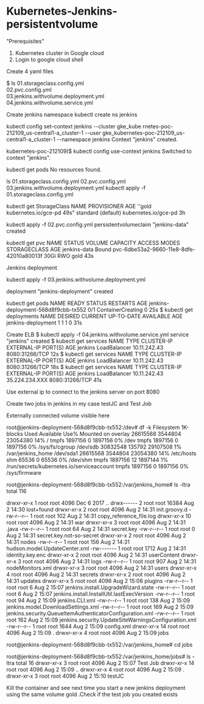 # Kubernetes-Jenkins-persistentvolume


"Prerequisites"
1) Kubernetes cluster in Google cloud
2) Login to google cloud shell


Create 4 yaml files

$ ls
01.storageclass.config.yml  
02.pvc.config.yml  
03.jenkins.withvolume.deployment.yml  
04.jenkins.withvolume.service.yml



Create jenkins namespace
kubectl create ns jenkins

kubectl config set-context jenkins --cluster gke_kube
rnetes-poc-212109_us-central1-a_cluster-1 --user gke_kubernetes-poc-212109_us-central1-a_cluster-1 --namespace jenkins
Context "jenkins" created.

kubernetes-poc-212109)$ kubectl config use-context jenkins
Switched to context "jenkins".

kubectl get pods
No resources found.

 ls
01.storageclass.config.yml  02.pvc.config.yml  03.jenkins.withvolume.deployment.yml
kubectl apply -f 01.storageclass.config.yml

kubectl get StorageClass
NAME                 PROVISIONER            AGE
''gold                 kubernetes.io/gce-pd   49s"
standard (default)   kubernetes.io/gce-pd   3h

kubectl apply -f 02.pvc.config.yml
persistentvolumeclaim "jenkins-data" created

 kubectl get pvc
NAME           STATUS    VOLUME                                     CAPACITY   ACCESS MODES   STORAGECLASS   AGE
jenkins-data   Bound     pvc-6dbe53a2-9660-11e8-8dfe-42010a80013f   30Gi       RWO            gold           43s


Jenkins deployment

 kubectl apply -f 03.jenkins.withvolume.deployment.yml
 
deployment "jenkins-deployment" created


kubectl get pods
NAME                                  READY     STATUS              RESTARTS   AGE
jenkins-deployment-568d8f9cbb-tx552   0/1       ContainerCreating   0          25s
$ kubectl get deployments
NAME                 DESIRED   CURRENT   UP-TO-DATE   AVAILABLE   AGE
jenkins-deployment   1         1         1            0           31s



Create ELB
$ kubectl apply -f 04.jenkins.withvolume.service.yml
service "jenkins" created
$ kubectl get services
NAME      TYPE           CLUSTER-IP     EXTERNAL-IP   PORT(S)          AGE
jenkins   LoadBalancer   10.11.242.43   <pending>     8080:31266/TCP   12s
$ kubectl get services
NAME      TYPE           CLUSTER-IP     EXTERNAL-IP   PORT(S)          AGE
jenkins   LoadBalancer   10.11.242.43   <pending>     8080:31266/TCP   18s
$ kubectl get services
NAME      TYPE           CLUSTER-IP     EXTERNAL-IP      PORT(S)          AGE
jenkins   LoadBalancer   10.11.242.43   35.224.234.XXX   8080:31266/TCP   41s

Use external ip to connect to the jenkins server on port 8080

Create two jobs in jenkins in my case testJC and Test Job

Externally connected volume visible here


root@jenkins-deployment-568d8f9cbb-tx552:/dev# df -k
Filesystem     1K-blocks    Used Available Use% Mounted on
overlay         26615568 3544804  23054380  14% /
tmpfs            1897156       0   1897156   0% /dev
tmpfs            1897156       0   1897156   0% /sys/fs/cgroup
/dev/sdb        30832548  135792  29107508   1% /var/jenkins_home
/dev/sda1       26615568 3544804  23054380  14% /etc/hosts
shm                65536       0     65536   0% /dev/shm
tmpfs            1897156      12   1897144   1% /run/secrets/kubernetes.io/serviceaccount
tmpfs            1897156       0   1897156   0% /sys/firmware


root@jenkins-deployment-568d8f9cbb-tx552:/var/jenkins_home# ls -ltra
total 116

drwxr-xr-x  1 root root  4096 Dec  6  2017 ..
drwx------  2 root root 16384 Aug  2 14:30 lost+found
drwxr-xr-x  2 root root  4096 Aug  2 14:31 init.groovy.d
-rw-r--r--  1 root root   102 Aug  2 14:31 copy_reference_file.log
drwxr-xr-x 10 root root  4096 Aug  2 14:31 war
drwxr-xr-x  3 root root  4096 Aug  2 14:31 .java
-rw-r--r--  1 root root    64 Aug  2 14:31 secret.key
-rw-r--r--  1 root root     0 Aug  2 14:31 secret.key.not-so-secret
drwxr-xr-x  2 root root  4096 Aug  2 14:31 nodes
-rw-r--r--  1 root root   156 Aug  2 14:31 hudson.model.UpdateCenter.xml
-rw-------  1 root root  1712 Aug  2 14:31 identity.key.enc
drwxr-xr-x  2 root root  4096 Aug  2 14:31 userContent
drwxr-xr-x  3 root root  4096 Aug  2 14:31 logs
-rw-r--r--  1 root root   907 Aug  2 14:31 nodeMonitors.xml
drwxr-xr-x  3 root root  4096 Aug  2 14:31 users
drwxr-xr-x  4 root root  4096 Aug  2 14:31 secrets
drwxr-xr-x  2 root root  4096 Aug  2 14:31 updates
drwxr-xr-x  5 root root  4096 Aug  2 15:06 plugins
-rw-r--r--  1 root root     6 Aug  2 15:07 jenkins.install.UpgradeWizard.state
-rw-r--r--  1 root root     6 Aug  2 15:07 jenkins.install.InstallUtil.lastExecVersion
-rw-r--r--  1 root root    94 Aug  2 15:09 jenkins.CLI.xml
-rw-r--r--  1 root root   138 Aug  2 15:09 jenkins.model.DownloadSettings.xml
-rw-r--r--  1 root root   169 Aug  2 15:09 jenkins.security.QueueItemAuthenticatorConfiguration.xml
-rw-r--r--  1 root root   162 Aug  2 15:09 jenkins.security.UpdateSiteWarningsConfiguration.xml
-rw-r--r--  1 root root  1644 Aug  2 15:09 config.xml
drwxr-xr-x 14 root root  4096 Aug  2 15:09 .
drwxr-xr-x  4 root root  4096 Aug  2 15:09 jobs

root@jenkins-deployment-568d8f9cbb-tx552:/var/jenkins_home# cd jobs

root@jenkins-deployment-568d8f9cbb-tx552:/var/jenkins_home/jobs# ls -ltra
total 16
drwxr-xr-x  3 root root 4096 Aug  2 15:07 Test Job
drwxr-xr-x 14 root root 4096 Aug  2 15:09 ..
drwxr-xr-x  4 root root 4096 Aug  2 15:09 .
drwxr-xr-x  3 root root 4096 Aug  2 15:10 testJC


Kill the container and see next time you start a new jenkins deployment using the same volume gold .Check if the test job you created exists
